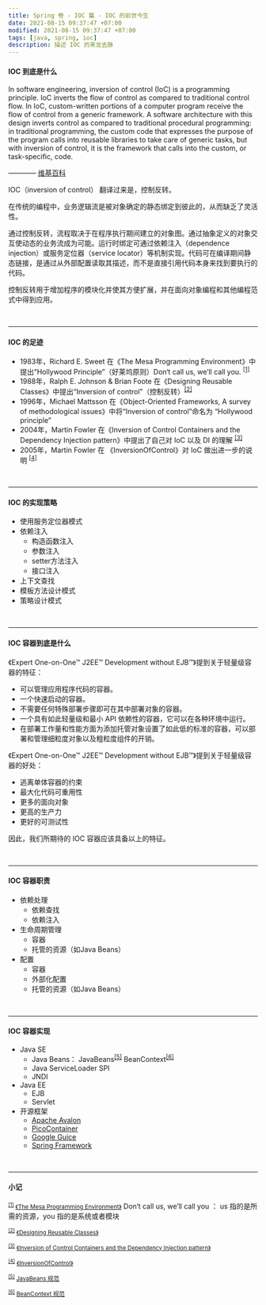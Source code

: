 ```yaml
---
title: Spring 卷 - IOC 篇 - IOC 的前世今生
date: 2021-08-15 09:37:47 +07:00
modified: 2021-08-15 09:37:47 +07:00
tags: [java, spring, ioc]
description: 描述 IOC 的来龙去脉
---
```



#### IOC 到底是什么

In software engineering, inversion of control (IoC) is a programming principle. IoC inverts the flow of control as compared to traditional control flow. In IoC, custom-written portions of a computer program receive the flow of control from a generic framework. A software architecture with this design inverts control as compared to traditional procedural programming: in traditional programming, the custom code that expresses the purpose of the program calls into reusable libraries to take care of generic tasks, but with inversion of control, it is the framework that calls into the custom, or task-specific, code.

———— <a href="https://en.wikipedia.org/wiki/Inversion_of_control" target="_blank" >维基百科</a>


IOC（inversion of control） 翻译过来是，控制反转。

在传统的编程中，业务逻辑流是被对象确定的静态绑定到彼此的，从而缺乏了灵活性。

通过控制反转，流程取决于在程序执行期间建立的对象图。通过抽象定义的对象交互使动态的业务流成为可能。运行时绑定可通过依赖注入（dependence injection）或服务定位器（service locator）等机制实现。代码可在编译期间静态链接，是通过从外部配置读取其描述，而不是直接引用代码本身来找到要执行的代码。

控制反转用于增加程序的模块化并使其方便扩展，并在面向对象编程和其他编程范式中得到应用。


<br>
<hr>

#### IOC 的足迹

- 1983年，Richard E. Sweet 在《The Mesa Programming Environment》中提出“Hollywood
Principle”（好莱坞原则）Don‘t call us, we’ll call you. <sup id="hollywood-principle">[[1]](#hollywood-principle-ref)</sup>
- 1988年，Ralph E. Johnson & Brian Foote 在《Designing Reusable Classes》中提出“Inversion
of control”（控制反转）<sup id="inversion-of-control">[[2]](#inversion-of-control-ref)</sup>
- 1996年，Michael Mattsson 在《Object-Oriented Frameworks, A survey of methodological
issues》中将“Inversion of control”命名为 “Hollywood principle”
- 2004年，Martin Fowler 在《Inversion of Control Containers and the Dependency Injection
pattern》中提出了自己对 IoC 以及 DI 的理解 <sup id="inversion-of-control-DI">[[3]](#inversion-of-control-DI-ref)</sup>
- 2005年，Martin Fowler 在 《InversionOfControl》对 IoC 做出进一步的说明 <sup id="inversion-of-control-more">[[4]](#inversion-of-control-more-ref)</sup>


<br>
<hr>

#### IOC 的实现策略

- 使用服务定位器模式
- 依赖注入
    - 构造函数注入
    - 参数注入
    - setter方法注入
    - 接口注入
- 上下文查找
- 模板方法设计模式
- 策略设计模式

<br>
<hr>

#### IOC 容器到底是什么

《Expert One-on-One™ J2EE™ Development without EJB™》提到关于轻量级容器的特征：
- 可以管理应用程序代码的容器。
- 一个快速启动的容器。
- 不需要任何特殊部署步骤即可在其中部署对象的容器。
- 一个具有如此轻量级和最小 API 依赖性的容器，它可以在各种环境中运行。
- 在部署工作量和性能方面为添加托管对象设置了如此低的标准的容器，可以部署和管理细粒度对象以及粗粒度组件的开销。


《Expert One-on-One™ J2EE™ Development without EJB™》提到关于轻量级容器的好处：
- 逃离单体容器的约束
- 最大化代码可重用性
- 更多的面向对象
- 更高的生产力
- 更好的可测试性

因此，我们所期待的 IOC 容器应该具备以上的特征。

<br>
<hr>

#### IOC 容器职责

- 依赖处理
    - 依赖查找
    - 依赖注入
- 生命周期管理
    - 容器
    - 托管的资源（如Java Beans）
- 配置
    - 容器
    - 外部化配置
    - 托管的资源（如Java Beans）

<br>
<hr>

#### IOC 容器实现

- Java SE
    - Java Beans： JavaBeans<sup id="java-beans">[[5]](#java-beans-ref)</sup> BeanContext<sup id="bean-context">[[6]](#bean-context-ref)</sup>
    - Java ServiceLoader SPI
    - JNDI
- Java EE
    - EJB
    - Servlet
- 开源框架
    - <a href="http://avalon.apache.org/closed.html"  target="_blank" >Apache Avalon</a>
    - <a href="http://picocontainer.com/"  target="_blank" >PicoContainer</a>
    - <a href="https://github.com/google/guice"  target="_blank" >Google Guice</a>
    - <a href="https://spring.io/projects/spring-framework"  target="_blank" >Spring Framework</a>

<br>
<hr>

#### 小记

<small id="hollywood-principle-ref"><sup>[[1]](#hollywood-principle)</sup> <a href="https://www.digibarn.com/friends/curbow/star/XDEPaper.pdf" target="_blank" >《The Mesa Programming Environment》</a></small> Don‘t call us, we’ll call you ：  us 指的是所需的资源，you 指的是系统或者模块

<small id="inversion-of-control-ref"><sup>[[2]](#inversion-of-control)</sup> <a href="http://www.laputan.org/drc.html" target="_blank" >《Designing Reusable Classes》</a></small>

<small id="inversion-of-control-DI-ref"><sup>[[3]](#inversion-of-control-DI)</sup> <a href="https://martinfowler.com/articles/injection.html" target="_blank" >《Inversion of Control Containers and the Dependency Injection
pattern》</a></small>

<small id="inversion-of-control-more-ref"><sup>[[4]](#inversion-of-control-more)</sup> <a href="https://martinfowler.com/bliki/InversionOfControl.html" target="_blank" >《InversionOfControl》</a></small>

<small id="java-beans-ref"><sup>[[5]](#java-beans)</sup> <a href="https://www.oracle.com/technetwork/java/javase/tech/index-jsp-138795.html" target="_blank" >JavaBeans 规范</a></small>

<small id="bean-context-ref"><sup>[[6]](#bean-context)</sup> <a href="https://docs.oracle.com/javase/8/docs/technotes/guides/beans/spec/beancontext.html" target="_blank" >BeanContext 规范</a></small>


